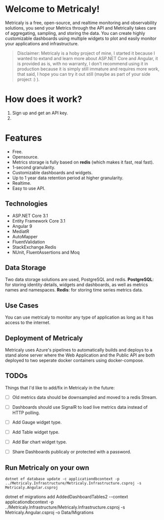 # Welcome to Metricaly!

Metricaly is a free, open-source, and realtime monitoring and observability solutions, you send your Metrics through the API and Metrically takes care of aggregating, sampling, and storing the data.
You can create highly customizable dashboards using multiple widgets to plot and easily monitor your applications and infrastructure.

> Disclaimer: Metricaly is a hoby project of mine, I started it because
> I wanted to extand and learn more about ASP.NET Core and Angular, it
> is provided as is, with no warranty, I don't recommend using it in
> production because it is simply still immature and requires more work,
> that said, I hope you can try it out still (maybe as part of your side project :) ).

# How does it work?
1. Sign up and get an API key.
2. 

# Features

- Free.
- Opensource.
- Metrics storage is fully based on **redis** (which makes it fast, real fast).
- 1-second granularity.
- Customizable dashboards and widgets.
- Up to 1 year data retention period at higher granularity.
- Realtime.
- Easy to use API.

## Technologies

- ASP.NET Core 3.1
- Entity Framework Core 3.1
- Angular 9
- MediatR
- AutoMapper
- FluentValidation
- StackExchange.Redis
- NUnit, FluentAssertions and Moq

## Data Storage

Two data storage solutions are used, PostgreSQL and redis.
**PostgreSQL**: for storing identity details, widgets and dashboards, as well as metrics names and namespaces.
**Redis**: for storing time series metrics data.

## Use Cases
You can use metricaly to monitor any type of application as long as it has access to the internet.



## Deployment of Metricaly

Metricaly uses Azure's pipelines to automatically builds and deploys to a stand alone server where the Web Application and the Public API are both deployed to two seperate docker containers using docker-compose.

## TODOs
Things that I'd like to add/fix in Metricaly in the future:

- [ ] Old metrics data should be downsampled and moved to a redis Stream.
- [ ] Dashboards should use SignalR to load live metrics data instead of HTTP polling.
- [ ] Add Gauge widget type.
- [ ] Add Table widget type.
- [ ] Add Bar chart widget type.
- [ ] Share Dashboards publicaly or protected with a password.


## Run Metricaly on your own


    dotnet ef database update -c applicationdbcontext -p ../Metricaly.Infrastructure/Metricaly.Infrastructure.csproj -s Metricaly.Angular.csproj

dotnet ef migrations add AddedDashboardTables2 --context applicationdbcontext -p ../Metricaly.Infrastructure/Metricaly.Infrastructure.csproj -s Metricaly.Angular.csproj -o Data/Migrations
